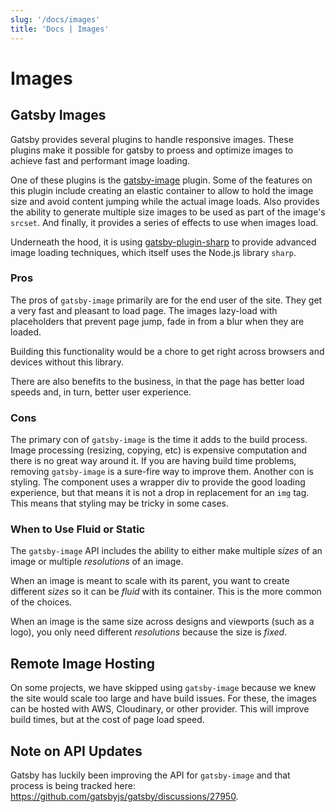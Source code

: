 ```yaml
---
slug: '/docs/images'
title: 'Docs | Images'
---
```


# Images

## Gatsby Images

Gatsby provides several plugins to handle responsive images. These plugins make it possible for gatsby to proess and optimize images to achieve fast and performant image loading.

One of these plugins is the [gatsby-image](https://www.gatsbyjs.org/packages/gatsby-image/) plugin. Some of the features on this plugin include creating an elastic container to allow to hold the image size and avoid content jumping while the actual image loads. Also provides the ability to generate multiple size images to be used as part of the image's `srcset`. And finally, it provides a series of effects to use when images load.

Underneath the hood, it is using [gatsby-plugin-sharp](https://www.gatsbyjs.org/packages/gatsby-plugin-sharp/) to provide advanced image loading techniques, which itself uses the Node.js library `sharp`.

### Pros

The pros of `gatsby-image` primarily are for the end user of the site. They get a very fast and pleasant to load page. The images lazy-load with placeholders that prevent page jump, fade in from a blur when they are loaded.

Building this functionality would be a chore to get right across browsers and devices without this library.

There are also benefits to the business, in that the page has better load speeds and, in turn, better user experience.

### Cons

The primary con of `gatsby-image` is the time it adds to the build process. Image processing (resizing, copying, etc) is expensive computation and there is no great way around it. If you are having build time problems, removing `gatsby-image` is a sure-fire way to improve them. Another con is styling. The component uses a wrapper div to provide the good loading experience, but that means it is not a drop in replacement for an `img` tag. This means that styling may be tricky in some cases.

### When to Use Fluid or Static

The `gatsby-image` API includes the ability to either make multiple _sizes_ of an image or multiple _resolutions_ of an image.

When an image is meant to scale with its parent, you want to create different _sizes_ so it can be _fluid_ with its container. This is the more common of the choices.

When an image is the same size across designs and viewports (such as a logo), you only need different _resolutions_ because the size is _fixed_.

## Remote Image Hosting

On some projects, we have skipped using `gatsby-image` because we knew the site would scale too large and have build issues. For these, the images can be hosted with AWS, Cloudinary, or other provider. This will improve build times, but at the cost of page load speed.

## Note on API Updates

Gatsby has luckily been improving the API for `gatsby-image` and that process is being tracked here: https://github.com/gatsbyjs/gatsby/discussions/27950.
